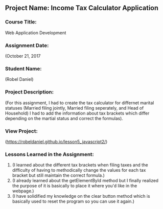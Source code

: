 ## Project Name:  Income Tax Calculator Application

### Course Title:
Web Application Development

### Assignment Date:  
(October 21, 2017

### Student Name:  
(Robel Daniel)

### Project Description:
(For this assignment, I had to create the tax calculator for differnet marital statuses (Married filing jointly, Married filing seperately, and Head of Household) I had to add the information about tax brackets which differ depending on the martial status and correct the formulas).

### View Project:
(https://robeldaniel.github.io/lesson5_javascript2/)

### Lessons Learned in the Assignment:
1. (I learned about the different tax brackets when filing taxes and the difficulty of having to methodically change the values for each tax bracket but still maintain the correct formula.)
2. (I already learned about the getElementById method but I finally realized the purpose of it is basically to place it where you'd like in the webpage.)
3. (I have solidified my knowledge on the clear button method which is basically used to reset the program so you can use it again.)

